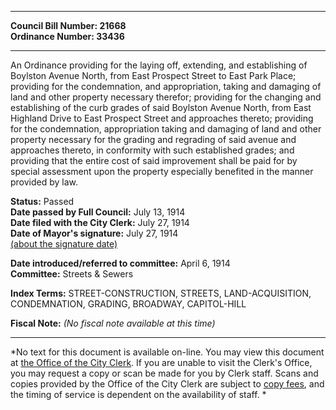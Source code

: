 * * * * *  
  
**Council Bill Number: [](#h0)[](#h2)21668**   
**Ordinance Number: 33436**  
  
* * * * *  
  
An Ordinance providing for the laying off, extending, and establishing of Boylston Avenue North, from East Prospect Street to East Park Place; providing for the condemnation, and appropriation, taking and damaging of land and other property necessary therefor; providing for the changing and establishing of the curb grades of said Boylston Avenue North, from East Highland Drive to East Prospect Street and approaches thereto; providing for the condemnation, appropriation taking and damaging of land and other property necessary for the grading and regrading of said avenue and approaches thereto, in conformity with such established grades; and providing that the entire cost of said improvement shall be paid for by special assessment upon the property especially benefited in the manner provided by law.  
  
**Status:** Passed   
**Date passed by Full Council:** July 13, 1914   
**Date filed with the City Clerk:** July 27, 1914   
**Date of Mayor's signature:** July 27, 1914   
[(about the signature date)](/~public/approvaldate.htm)   
  
  
**Date introduced/referred to committee:** April 6, 1914   
**Committee:** Streets & Sewers   
  
**Index Terms:** STREET-CONSTRUCTION, STREETS, LAND-ACQUISITION, CONDEMNATION, GRADING, BROADWAY, CAPITOL-HILL  
  
**Fiscal Note:** *(No fiscal note available at this time)*  
  
* * * * *  
  
*No text for this document is available on-line. You may view this document at [the Office of the City Clerk](http://www.seattle.gov/leg/clerk/contactUs.htm). If you are unable to visit the Clerk's Office, you may request a copy or scan be made for you by Clerk staff. Scans and copies provided by the Office of the City Clerk are subject to [copy fees](http://clerk.seattle.gov/~public/clerkfees.htm), and the timing of service is dependent on the availability of staff. *  
  
  
